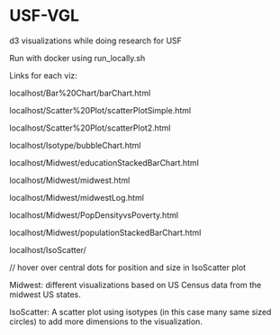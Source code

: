 # USF-VGL
d3 visualizations while doing research for USF


Run with docker using run_locally.sh


Links for each viz:

localhost/Bar%20Chart/barChart.html

localhost/Scatter%20Plot/scatterPlotSimple.html

localhost/Scatter%20Plot/scatterPlot2.html

localhost/Isotype/bubbleChart.html

localhost/Midwest/educationStackedBarChart.html

localhost/Midwest/midwest.html

localhost/Midwest/midwestLog.html

localhost/Midwest/PopDensityvsPoverty.html

localhost/Midwest/populationStackedBarChart.html

localhost/IsoScatter/ 

// hover over central dots for position and size in IsoScatter plot


Midwest: different visualizations based on US Census data from the midwest US states.

IsoScatter: A scatter plot using isotypes (in this case many same sized circles) to add more dimensions to the visualization. 
